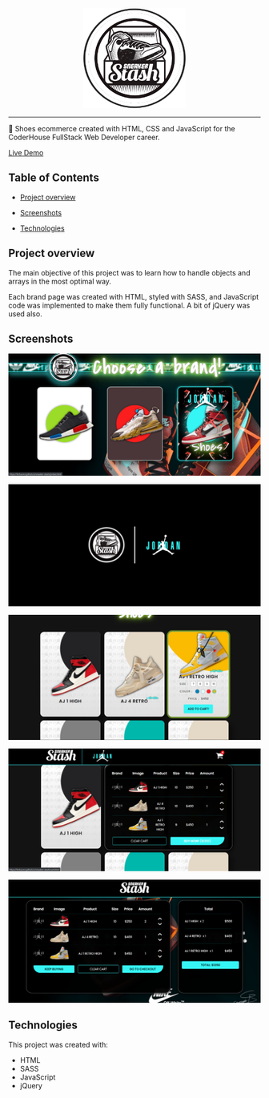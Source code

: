 <div align="center">
    <img src="images/logos/logo.png" height='200px' alt='logo'>
    <hr/>
</div>

👟 Shoes ecommerce created with HTML, CSS and JavaScript for the CoderHouse FullStack Web Developer career.

[Live Demo](https://ferbuono.github.io/sneaker-stash/)


## Table of Contents

* [Project overview](#project-overview)

* [Screenshots](#screenshots)

* [Technologies](#technologies)


## Project overview

The main objective of this project was to learn how to handle objects and arrays in the most optimal way.

Each brand page was created with HTML, styled with SASS, and JavaScript code was implemented to make them fully functional. A bit of jQuery was used also.

	
## Screenshots

![Main menu](images/screenshots/screen1.png)

![Loading](images/screenshots/screen2.png)

![Brand page](images/screenshots/screen3.png)

![Cart](images/screenshots/screen4.png)

![Cart page](images/screenshots/screen5.png)


## Technologies

This project was created with:
* HTML
* SASS
* JavaScript
* jQuery
